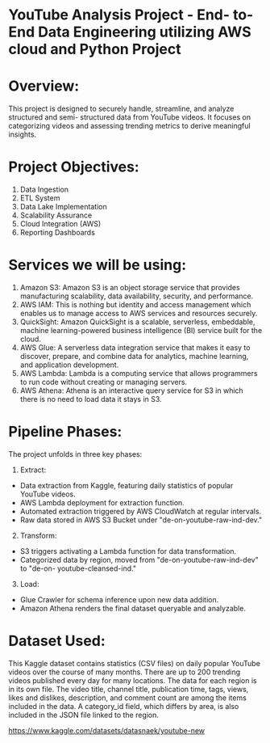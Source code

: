 #  YouTube Analysis Project - End- to-End Data Engineering utilizing AWS cloud and Python Project
# Overview:
This project is designed to securely handle, streamline, and analyze structured and semi- structured data from YouTube videos. It focuses on categorizing videos and assessing trending metrics to derive meaningful insights.
# Project Objectives:
1. Data Ingestion
2. ETL System
3. Data Lake Implementation
4. Scalability Assurance
5. Cloud Integration (AWS) 
6. Reporting Dashboards
# Services we will be using:
1. Amazon S3: Amazon S3 is an object storage service that provides manufacturing scalability, data availability, security, and performance. 
2. AWS IAM: This is nothing but identity and access management which enables us to manage access to AWS services and resources securely.
3. QuickSight: Amazon QuickSight is a scalable, serverless, embeddable, machine learning-powered business intelligence (BI) service built for the cloud.
4. AWS Glue: A serverless data integration service that makes it easy to discover, prepare, and combine data for analytics, machine learning, and application development.
5. AWS Lambda: Lambda is a computing service that allows programmers to run code without creating or managing servers.
6. AWS Athena: Athena is an interactive query service for S3 in which there is no need to load data it stays in S3.
# Pipeline Phases:
The project unfolds in three key phases: 
1. Extract:
- Data extraction from Kaggle, featuring daily statistics of popular YouTube videos.
- AWS Lambda deployment for extraction function.
-  Automated extraction triggered by AWS CloudWatch at regular intervals.
-   Raw data stored in AWS S3 Bucket under "de-on-youtube-raw-ind-dev."
2. Transform:
 - S3 triggers activating a Lambda function for data transformation.
 - Categorized data by region, moved from "de-on-youtube-raw-ind-dev" to "de-on- youtube-cleansed-ind."
3. Load:
- Glue Crawler for schema inference upon new data addition.
- Amazon Athena renders the final dataset queryable and analyzable.
# Dataset Used:
This Kaggle dataset contains statistics (CSV files) on daily popular YouTube videos over the course of many months. There are up to 200 trending videos published every day for many locations. The data for each region is in its own file. The video title, channel title, publication time, tags, views, likes and dislikes, description, and comment count are among the items included in the data. A category_id field, which differs by area, is also included in the JSON file linked to the region.

https://www.kaggle.com/datasets/datasnaek/youtube-new

